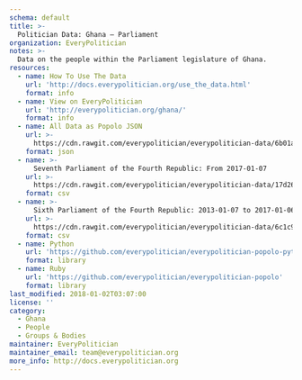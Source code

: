 ```yaml
---
schema: default
title: >-
  Politician Data: Ghana — Parliament
organization: EveryPolitician
notes: >-
  Data on the people within the Parliament legislature of Ghana.
resources:
  - name: How To Use The Data
    url: 'http://docs.everypolitician.org/use_the_data.html'
    format: info
  - name: View on EveryPolitician
    url: 'http://everypolitician.org/ghana/'
    format: info
  - name: All Data as Popolo JSON
    url: >-
      https://cdn.rawgit.com/everypolitician/everypolitician-data/6b01adf0844a669a4f9b39f1bf6093b2654a1c57/data/Ghana/Parliament/ep-popolo-v1.0.json
    format: json
  - name: >-
      Seventh Parliament of the Fourth Republic: From 2017-01-07
    url: >-
      https://cdn.rawgit.com/everypolitician/everypolitician-data/17d26c67de4f035ff78d8c9164264ced6b1e41be/data/Ghana/Parliament/term-7.csv
    format: csv
  - name: >-
      Sixth Parliament of the Fourth Republic: 2013-01-07 to 2017-01-06
    url: >-
      https://cdn.rawgit.com/everypolitician/everypolitician-data/6c1c98fe3c52702ee6ac9ef6bcf4c6ebb69deda0/data/Ghana/Parliament/term-6.csv
    format: csv
  - name: Python
    url: 'https://github.com/everypolitician/everypolitician-popolo-python'
    format: library
  - name: Ruby
    url: 'https://github.com/everypolitician/everypolitician-popolo'
    format: library
last_modified: 2018-01-02T03:07:00
license: ''
category:
  - Ghana
  - People
  - Groups & Bodies
maintainer: EveryPolitician
maintainer_email: team@everypolitician.org
more_info: http://docs.everypolitician.org
---
```

